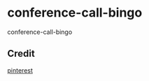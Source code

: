 # conference-call-bingo

conference-call-bingo

## Credit

[pinterest](https://www.pinterest.com/pin/185140234665825349/)
